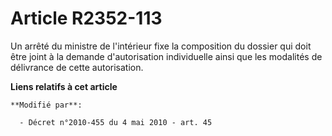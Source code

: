 # Article R2352-113

Un arrêté du ministre de l'intérieur fixe la composition du dossier qui doit être joint à la demande d'autorisation
individuelle ainsi que les modalités de délivrance de cette autorisation.

**Liens relatifs à cet article**

	**Modifié par**:

	  - Décret n°2010-455 du 4 mai 2010 - art. 45
